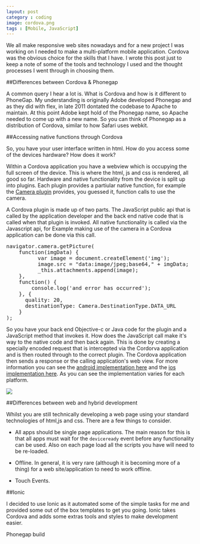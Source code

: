 ```yaml
---
layout: post
category : coding
image: cordova.png
tags : [Mobile, JavaScript]
---
```


We all make responsive web sites nowadays and for a new project I was working on I needed to make a multi-platform mobile application. Cordova was the obvious choice for the skills that I have. I wrote this post just to keep a note of some of the tools and technology I used and the thought processes I went through in choosing them.

##Differences between Cordova & Phonegap

A common query I hear a lot is. What is Cordova and how is it different to PhoneGap. My understanding is originally Adobe developed Phonegap and as they did with flex, in late 2011 dontated the codebase to Apache to maintain. At this point Adobe kept hold of the Phonegap name, so Apache needed to come up with a new name. So you can think of Phonegap as a distribution of Cordova, similar to how Safari uses webkit.

##Accessing native functions through Cordova

So, you have your user interface written in html. How do you access some of the devices hardware? How does it work?

Within a Cordova application you have a webview which is occupying the full screen of the device. This is where the html, js and css is rendered, all good so far. Hardware and native functionality from the device is split up into plugins. Each plugin provides a partiular native function, for example the [Camera plugin](https://cordova.apache.org/docs/en/3.0.0/cordova_camera_camera.md.html) provides, you guessed it, function calls to use the camera.

A Cordova plugin is made up of two parts. The JavaScript public api that is called by the application developer and the back end native code that is called when that plugin is invoked. All native functionality is called via the Javascript api, for Example making use of the camera in a Cordova application can be done via this call.

<pre class="prettyprint linenums">
navigator.camera.getPicture(
    function(imgData) {
          var image = document.createElement('img');
          image.src = "data:image/jpeg;base64," + imgData;
          _this.attachments.append(image);
    },
    function() {
    	console.log('and error has occurred');
    }, {
      quality: 20,
      destinationType: Camera.DestinationType.DATA_URL
    }
);
</pre>

So you have your back end Objective-c or Java code for the plugin and a JavaScript method that invokes it. How does the JavaScript call make it's way to the native code and then back again. This is done by creating a specially encoded request that is intercepted via the Cordorva application and is then routed through to the correct plugin. The Cordova application then sends a response or the calling application's web view. For more information you can see the [android implementation here](https://github.com/apache/cordova-js/blob/master/src/android/exec.js) and the [ios implementation here](https://github.com/apache/cordova-js/blob/master/src/ios/exec.js). As you can see the implementation varies for each platform.

<img src="{{ site.url }}/assets/images/phonegap_plugins.png" class="img-responsive"/>


##Differences between web and hybrid development

Whilst you are still technically developing a web page using your standard technologies of html,js and css. There are a few things to consider.

- All apps should be single page applications. The main reason for this is that all apps must wait for the <code>deviceready</code> event before any functionality can be used. Also on each page load all the scripts you have will need to be re-loaded. 

- Offline. In general, it is very rare (although it is becoming more of a thing) for a web site/application to need to work offline.

- Touch Events.

##Ionic

I decided to use Ionic as it automated some of the simple tasks for me and provided some out of the box templates to get you going. Ionic takes Cordova and adds some extras tools and styles to make development easier.


Phonegap build
